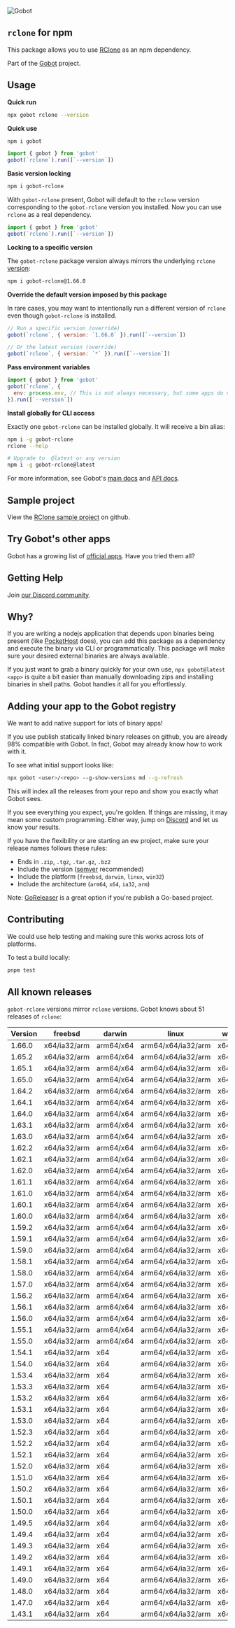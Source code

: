 ![Gobot](https://raw.githubusercontent.com/benallfree/gobot/v1.0.0-alpha.24/assets/gobot-banner-300x.png)

## `rclone` for npm

This package allows you to use [RClone](https://rclone.org/) as an npm dependency.

Part of the [Gobot](https://www.npmjs.com/package/gobot) project.

## Usage

**Quick run**

```bash
npx gobot rclone --version
```

**Quick use**

```bash
npm i gobot
```

```js
import { gobot } from 'gobot'
gobot(`rclone`).run([`--version`])
```

**Basic version locking**

```bash
npm i gobot-rclone
```

With `gobot-rclone` present, Gobot will default to the `rclone` version corresponding to the `gobot-rclone` version you installed. Now you can use `rclone` as a real dependency.

```js
import { gobot } from 'gobot'
gobot(`rclone`).run([`--version`])
```

**Locking to a specific version**

The `gobot-rclone` package version always mirrors the underlying `rclone` [version](#known-versions):

```bash
npm i gobot-rclone@1.66.0
```

**Override the default version imposed by this package**

In rare cases, you may want to intentionally run a different version of `rclone` even though `gobot-rclone` is installed.

```js
// Run a specific version (override)
gobot(`rclone`, { version: `1.66.0` }).run([`--version`])

// Or the latest version (override)
gobot(`rclone`, { version: `*` }).run([`--version`])
```

**Pass environment variables**

```js
import { gobot } from 'gobot'
gobot(`rclone`, {
  env: process.env, // This is not always necessary, but some apps do need it
}).run([`--version`])
```

**Install globally for CLI access**

Exactly one `gobot-rclone` can be installed globally. It will receive a bin alias:

```bash
npm i -g gobot-rclone
rclone --help

# Upgrade to  @latest or any version
npm i -g gobot-rclone@latest
```

For more information, see Gobot's [main docs](https://www.npmjs.com/package/gobot) and [API docs](https://github.com/benallfree/gobot/blob/v1.0.0-alpha.24/docs/readme.md).



## Sample project

View the [RClone sample project](https://github.com/benallfree/gobot/tree/v1.0.0-alpha.24/src/apps/rclone/sample-project) on github.

## Try Gobot's other apps

Gobot has a growing list of [official apps](https://www.npmjs.com/package/gobot#official-gobot-apps). Have you tried them all?

## Getting Help

Join [our Discord community](https://discord.gg/977kMmFnXc).

## Why?

If you are writing a nodejs application that depends upon binaries being present (like [PocketHost](https://github.com/pockethost/pockethost) does), you can add this package as a dependency and execute the binary via CLI or programmatically. This package will make sure your desired external binaries are always available.

If you just want to grab a binary quickly for your own use, `npx gobot@latest <app>` is quite a bit easier than manually downloading zips and installing binaries in shell paths. Gobot handles it all for you effortlessly.

## Adding your app to the Gobot registry

We want to add native support for lots of binary apps!

If you use publish statically linked binary releases on github, you are already 98% compatible with Gobot. In fact, Gobot may already know how to work with it.

To see what initial support looks like:

```bash
npx gobot <user>/<repo> --g-show-versions md --g-refresh
```

This will index all the releases from your repo and show you exactly what Gobot sees.

If you see everything you expect, you're golden. If things are missing, it may mean some custom programming. Either way, jump on [Discord](https://discord.gg/977kMmFnXc) and let us know your results.

If you have the flexibility or are starting an ew project, make sure your release names follows these rules:

- Ends in `.zip`, `.tgz`, `.tar.gz`, `.bz2`
- Include the version ([semver](https://semver.org) recommended)
- Include the platform (`freebsd`, `darwin`, `linux`, `win32`)
- Include the architecture (`arm64`, `x64`, `ia32`, `arm`)

Note: [GoReleaser](https://goreleaser.com/) is a great option if you're publish a Go-based project.

## Contributing

We could use help testing and making sure this works across lots of platforms.

To test a build locally:

```bash
pnpm test
```


## All known releases

`gobot-rclone` versions mirror `rclone` versions. Gobot knows about 51 releases of `rclone`:

| Version | freebsd      | darwin    | linux              | win32    |
| ------- | ------------ | --------- | ------------------ | -------- |
| 1.66.0  | x64/ia32/arm | arm64/x64 | arm64/x64/ia32/arm | x64/ia32 |
| 1.65.2  | x64/ia32/arm | arm64/x64 | arm64/x64/ia32/arm | x64/ia32 |
| 1.65.1  | x64/ia32/arm | arm64/x64 | arm64/x64/ia32/arm | x64/ia32 |
| 1.65.0  | x64/ia32/arm | arm64/x64 | arm64/x64/ia32/arm | x64/ia32 |
| 1.64.2  | x64/ia32/arm | arm64/x64 | arm64/x64/ia32/arm | x64/ia32 |
| 1.64.1  | x64/ia32/arm | arm64/x64 | arm64/x64/ia32/arm | x64/ia32 |
| 1.64.0  | x64/ia32/arm | arm64/x64 | arm64/x64/ia32/arm | x64/ia32 |
| 1.63.1  | x64/ia32/arm | arm64/x64 | arm64/x64/ia32/arm | x64/ia32 |
| 1.63.0  | x64/ia32/arm | arm64/x64 | arm64/x64/ia32/arm | x64/ia32 |
| 1.62.2  | x64/ia32/arm | arm64/x64 | arm64/x64/ia32/arm | x64/ia32 |
| 1.62.1  | x64/ia32/arm | arm64/x64 | arm64/x64/ia32/arm | x64/ia32 |
| 1.62.0  | x64/ia32/arm | arm64/x64 | arm64/x64/ia32/arm | x64/ia32 |
| 1.61.1  | x64/ia32/arm | arm64/x64 | arm64/x64/ia32/arm | x64/ia32 |
| 1.61.0  | x64/ia32/arm | arm64/x64 | arm64/x64/ia32/arm | x64/ia32 |
| 1.60.1  | x64/ia32/arm | arm64/x64 | arm64/x64/ia32/arm | x64/ia32 |
| 1.60.0  | x64/ia32/arm | arm64/x64 | arm64/x64/ia32/arm | x64/ia32 |
| 1.59.2  | x64/ia32/arm | arm64/x64 | arm64/x64/ia32/arm | x64/ia32 |
| 1.59.1  | x64/ia32/arm | arm64/x64 | arm64/x64/ia32/arm | x64/ia32 |
| 1.59.0  | x64/ia32/arm | arm64/x64 | arm64/x64/ia32/arm | x64/ia32 |
| 1.58.1  | x64/ia32/arm | arm64/x64 | arm64/x64/ia32/arm | x64/ia32 |
| 1.58.0  | x64/ia32/arm | arm64/x64 | arm64/x64/ia32/arm | x64/ia32 |
| 1.57.0  | x64/ia32/arm | arm64/x64 | arm64/x64/ia32/arm | x64/ia32 |
| 1.56.2  | x64/ia32/arm | arm64/x64 | arm64/x64/ia32/arm | x64/ia32 |
| 1.56.1  | x64/ia32/arm | arm64/x64 | arm64/x64/ia32/arm | x64/ia32 |
| 1.56.0  | x64/ia32/arm | arm64/x64 | arm64/x64/ia32/arm | x64/ia32 |
| 1.55.1  | x64/ia32/arm | arm64/x64 | arm64/x64/ia32/arm | x64/ia32 |
| 1.55.0  | x64/ia32/arm | arm64/x64 | arm64/x64/ia32/arm | x64/ia32 |
| 1.54.1  | x64/ia32/arm | x64       | arm64/x64/ia32/arm | x64/ia32 |
| 1.54.0  | x64/ia32/arm | x64       | arm64/x64/ia32/arm | x64/ia32 |
| 1.53.4  | x64/ia32/arm | x64       | arm64/x64/ia32/arm | x64/ia32 |
| 1.53.3  | x64/ia32/arm | x64       | arm64/x64/ia32/arm | x64/ia32 |
| 1.53.2  | x64/ia32/arm | x64       | arm64/x64/ia32/arm | x64/ia32 |
| 1.53.1  | x64/ia32/arm | x64       | arm64/x64/ia32/arm | x64/ia32 |
| 1.53.0  | x64/ia32/arm | x64       | arm64/x64/ia32/arm | x64/ia32 |
| 1.52.3  | x64/ia32/arm | x64       | arm64/x64/ia32/arm | x64/ia32 |
| 1.52.2  | x64/ia32/arm | x64       | arm64/x64/ia32/arm | x64/ia32 |
| 1.52.1  | x64/ia32/arm | x64       | arm64/x64/ia32/arm | x64/ia32 |
| 1.52.0  | x64/ia32/arm | x64       | arm64/x64/ia32/arm | x64/ia32 |
| 1.51.0  | x64/ia32/arm | x64       | arm64/x64/ia32/arm | x64/ia32 |
| 1.50.2  | x64/ia32/arm | x64       | arm64/x64/ia32/arm | x64/ia32 |
| 1.50.1  | x64/ia32/arm | x64       | arm64/x64/ia32/arm | x64/ia32 |
| 1.50.0  | x64/ia32/arm | x64       | arm64/x64/ia32/arm | x64/ia32 |
| 1.49.5  | x64/ia32/arm | x64       | arm64/x64/ia32/arm | x64/ia32 |
| 1.49.4  | x64/ia32/arm | x64       | arm64/x64/ia32/arm | x64/ia32 |
| 1.49.3  | x64/ia32/arm | x64       | arm64/x64/ia32/arm | x64/ia32 |
| 1.49.2  | x64/ia32/arm | x64       | arm64/x64/ia32/arm | x64/ia32 |
| 1.49.1  | x64/ia32/arm | x64       | arm64/x64/ia32/arm | x64/ia32 |
| 1.49.0  | x64/ia32/arm | x64       | arm64/x64/ia32/arm | x64/ia32 |
| 1.48.0  | x64/ia32/arm | x64       | arm64/x64/ia32/arm | x64/ia32 |
| 1.47.0  | x64/ia32/arm | x64       | arm64/x64/ia32/arm | x64/ia32 |
| 1.43.1  | x64/ia32/arm | x64       | arm64/x64/ia32/arm | x64/ia32 |
